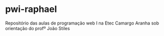# pwi-raphael
Repositório das aulas de programação web I na Etec Camargo Aranha sob orientação do profº João Stiles
